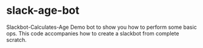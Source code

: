 # slack-age-bot

Slackbot-Calculates-Age
Demo bot to show you how to perform some basic ops. This code accompanies how to create a slackbot from complete scratch.
